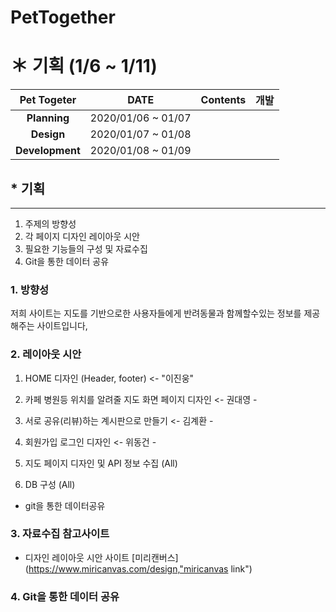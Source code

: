 # PetTogether


# ＊ 기획 (1/6 ~ 1/11)
| **Pet Togeter** | **DATE** | **Contents** | **개발** |
|:---:|:---:|:---:|:---:|
|  **Planning** | 2020/01/06 ~ 01/07 | | | 
|  **Design** | 2020/01/07 ~ 01/08 | | |   
| **Development**  | 2020/01/08 ~ 01/09 | | | 

## * 기획
-----------------
1. 주제의 방향성
2. 각 페이지 디자인 레이아웃 시안
3. 필요한 기능들의 구성 및 자료수집
4. Git을 통한 데이터 공유



### 1. 방향성
저희 사이트는 지도를 기반으로한 사용자들에게 반려동물과 함께할수있는 정보를 제공해주는 사이트입니다,

### 2. 레이아웃 시안 
 
1. HOME 디자인 (Header, footer) <- "이진웅"

2. 카페 병원등 위치를 알려줄 지도 화면 페이지 디자인 <- 권대영 - 

3. 서로 공유(리뷰)하는 계시판으로 만들기 <- 김계환 - 

4. 회원가입 로그인 디자인  <- 위동건 -

5. 지도 페이지 디자인 및 API 정보 수집 (All)

6. DB 구성 (All)

- git을 통한 데이터공유
 
### 3. 자료수집 참고사이트
* 디자인 레이아웃 시안 사이트 
[미리캔버스](https://www.miricanvas.com/design,"miricanvas link")

### 4. Git을 통한 데이터 공유


